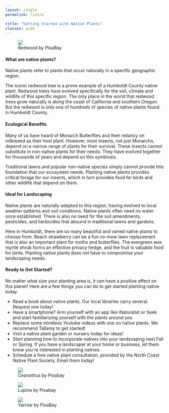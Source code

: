 ```yaml
---
layout: single                                                            
permalink: /intro

title: "Getting Started with Native Plants"
classes: wide 
---
```

<div class="content" id="learn_more">
    <figure class="right">
        <img class="redwood" src="{{'/assets/images/redwood_pixabay.jpg' | prepend:site.baseurl}}" />
        <figcaption>Redwood by PixaBay</figcaption>
    </figure>
    <h4>What are native plants?</h4>
    <p>
    Native plants refer to plants that occur naturally in a specific geographic region.
    </p>
    <p>
The iconic redwood tree is a prime example of a Humboldt County native plant. Redwood trees have evolved specifically for the soil, climate and wildlife of this specific region. The only place in the world that redwood trees grow naturally is along the coast of California and southern Oregon. But the redwood is only one of hundreds of species of native plants found in Humboldt County.
    </p>
    <h4>Ecological Benefits</h4>
    <!--
    <figure class="right">
        <img class="butterfly" src="{{'/assets/images/butterfly_painted_lady_pixabay_sm.jpg' | prepend:site.baseurl}}" />
        <figcaption>Painted Lady butterfly by PixaBay</figcaption>
    </figure>
    -->
    <p>
    Many of us have heard of Monarch Butterflies and their reliancy on milkweed as their host plant. However, most insects, not just Monarchs,  depend on a narrow range of plants for their survival. These insects cannot substitute in non-native plants for their needs. They have evolved together for thousands of years and depend on this symbiosis.
    </p>
    <p>
    Traditional lawns and popular non-native species simply cannot provide this foundation that our ecosystem needs. Planting native plants provides critical forage for our insects, which in turn provides food for birds and other wildlife that depend on them.
    </p>
    <h4>Ideal for Landscaping</h4>
    <p>
    Native plants are naturally adapted to this region, having evolved to local weather patterns and soil conditions. Native plants often need no water once established. There is also no need for the soil amendments, pesticides, and herbicides that abound in traditional lawns and gardens.
    </p>
    <p>
        Here in Humboldt, there are so many beautiful and varied native plants to choose from. Beach strawberry can be a fun no-mow lawn replacement that is also an important plant for moths and butterflies. The evergreen wax myrtle shrub forms an effective privacy hedge, and the fruit is valuable food for birds. Planting native plants does not have to compromise your landscaping needs. 
    </p>
    <h4>Ready to Get Started?</h4>
    <p>
        No matter what size your planting area is, it can have a positive effect on this planet! Here are a few things you can do to get started planting native today.  
        <ol style="list-style-type:disc">
            <li>
                Read a book about native plants. Our local libraries carry several. Request one today!  
            </li>
            <li>
                Have a smartphone? Arm yourself with an app like iNaturalist or Seek and start familiarizing yourself with the plants around you.
            </li>
            <li>
               Replace some mindless Youtube videos with one on native plants. We recommend Tallamy to get started! 
            </li>
            <li>
                Visit a native plant garden or nursery today for ideas!
            </li>
            <li>
                Start planning how to incorporate natives into your landscaping next Fall or Spring. If you have a landscaper at your home or business, let them know you're interested in planting natives. 
            </li>
            <li>
                Schedule a free native plant consultation, provided by the North Coast Native Plant Society. Email them today!
            </li>
        </ol> 
    </p>
    <p>
        <figure class="ceanothus left">
            <img class="ceanothus" src="{{'/assets/images/ceanothus_bee_pixabay_sm.jpg' | prepend:site.baseurl}}" />
            <figcaption>Ceanothus by Pixabay</figcaption>
        </figure>
        <figure class="lupine left"> 
            <img class="lupine" src="{{'/assets/images/lupine_pixabay_sm.jpg' | prepend:site.baseurl}}" />
            <figcaption>Lupine by Pixabay</figcaption>
        </figure>
        <figure class="left yarrow">
            <img class="yarrow" src="{{'/assets/images/yarrow_fly_pixabay_sm.jpg' | prepend:site.baseurl}}" />
            <figcaption>Yarrow by PixaBay</figcaption>
        </figure>
    </p>
</div>
<!--
Our eco-system hangs is a complicated and delicate balance. Insects and wildlife depend on these native plants. They have evolved together and have a symbiotic balance. 
<p>
</p>
<p>Native Plants are Low-Maintenance</p>
<p>
Native plants are naturally low-maintenance. We can attempt to mimic conditions for non-native species with soil amendments and specific watering schedules. But there are plants that thrive in our soil conditions and weather, because they have evolved to do so.
</p>
<h4>Want to learn more about Native Plants? Here's how to get started:</h4> 
<p>
Check out our list of places to see native plants!
<br/>Browse these native plant nurseries. 
<br/>If you're a do it yourselfer, download the Seek app and start identifying plants. You'll be surprised at how many non-native species you find. But as you gain familiarity, the natives will stand out to you.   
</p>
<h4>Ready to plant natives?</h4>
<p>
Talk to someone - visit a native plant nursery and ask!
<br/>Browse our native plant list.
<br/>Want to start from seed? Buy seeds online
</p>
-->

